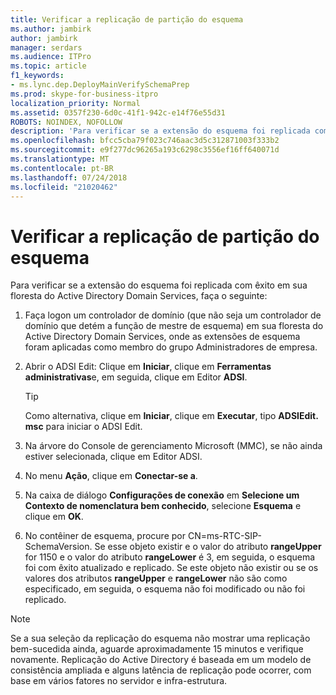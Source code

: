 ```yaml
---
title: Verificar a replicação de partição do esquema
ms.author: jambirk
author: jambirk
manager: serdars
ms.audience: ITPro
ms.topic: article
f1_keywords:
- ms.lync.dep.DeployMainVerifySchemaPrep
ms.prod: skype-for-business-itpro
localization_priority: Normal
ms.assetid: 0357f230-6d0c-41f1-942c-e14f76e55d31
ROBOTS: NOINDEX, NOFOLLOW
description: 'Para verificar se a extensão do esquema foi replicada com êxito em sua floresta do Active Directory Domain Services, faça o seguinte:'
ms.openlocfilehash: bfcc5cba79f023c746aac3d5c312871003f333b2
ms.sourcegitcommit: e9f277dc96265a193c6298c3556ef16ff640071d
ms.translationtype: MT
ms.contentlocale: pt-BR
ms.lasthandoff: 07/24/2018
ms.locfileid: "21020462"
---
```

# <a name="verify-replication-of-schema-partition"></a>Verificar a replicação de partição do esquema
 
Para verificar se a extensão do esquema foi replicada com êxito em sua floresta do Active Directory Domain Services, faça o seguinte:
  
1. Faça logon um controlador de domínio (que não seja um controlador de domínio que detém a função de mestre de esquema) em sua floresta do Active Directory Domain Services, onde as extensões de esquema foram aplicadas como membro do grupo Administradores de empresa.
    
2. Abrir o ADSI Edit: Clique em **Iniciar**, clique em **Ferramentas administrativas**e, em seguida, clique em Editor **ADSI**.
    
    > [!TIP]
    > Como alternativa, clique em **Iniciar**, clique em **Executar**, tipo **ADSIEdit. msc** para iniciar o ADSI Edit.
  
3. Na árvore do Console de gerenciamento Microsoft (MMC), se não ainda estiver selecionada, clique em Editor ADSI.
    
4. No menu **Ação**, clique em **Conectar-se a**.
    
5. Na caixa de diálogo **Configurações de conexão** em **Selecione um Contexto de nomenclatura bem conhecido**, selecione **Esquema** e clique em **OK**.
    
6. No contêiner de esquema, procure por CN=ms-RTC-SIP-SchemaVersion. Se esse objeto existir e o valor do atributo **rangeUpper** for 1150 e o valor do atributo **rangeLower** é 3, em seguida, o esquema foi com êxito atualizado e replicado. Se este objeto não existir ou se os valores dos atributos **rangeUpper** e **rangeLower** não são como especificado, em seguida, o esquema não foi modificado ou não foi replicado.
    
> [!NOTE]
> Se a sua seleção da replicação do esquema não mostrar uma replicação bem-sucedida ainda, aguarde aproximadamente 15 minutos e verifique novamente. Replicação do Active Directory é baseada em um modelo de consistência ampliada e alguns latência de replicação pode ocorrer, com base em vários fatores no servidor e infra-estrutura. 
  

